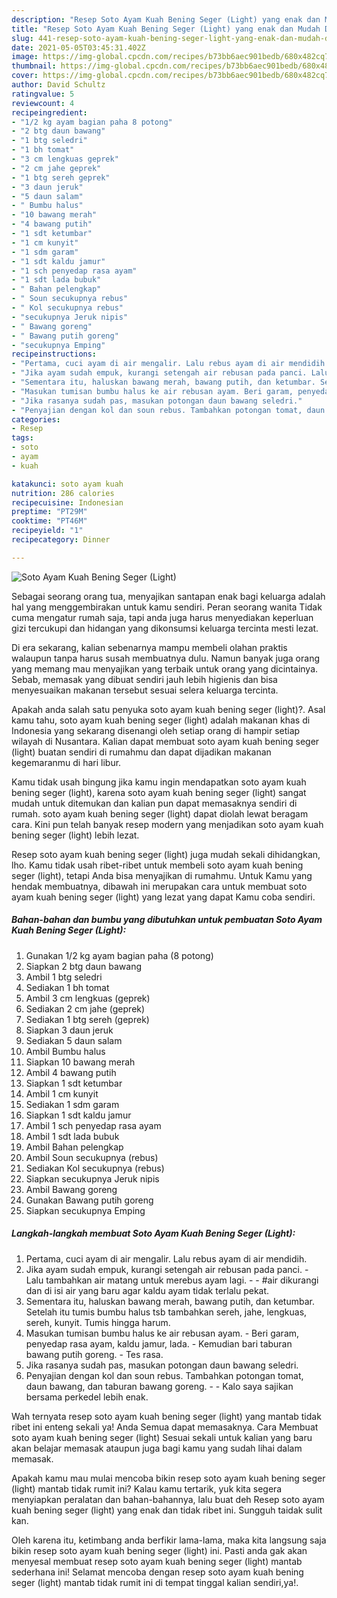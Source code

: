 ```yaml
---
description: "Resep Soto Ayam Kuah Bening Seger (Light) yang enak dan Mudah Dibuat"
title: "Resep Soto Ayam Kuah Bening Seger (Light) yang enak dan Mudah Dibuat"
slug: 441-resep-soto-ayam-kuah-bening-seger-light-yang-enak-dan-mudah-dibuat
date: 2021-05-05T03:45:31.402Z
image: https://img-global.cpcdn.com/recipes/b73bb6aec901bedb/680x482cq70/soto-ayam-kuah-bening-seger-light-foto-resep-utama.jpg
thumbnail: https://img-global.cpcdn.com/recipes/b73bb6aec901bedb/680x482cq70/soto-ayam-kuah-bening-seger-light-foto-resep-utama.jpg
cover: https://img-global.cpcdn.com/recipes/b73bb6aec901bedb/680x482cq70/soto-ayam-kuah-bening-seger-light-foto-resep-utama.jpg
author: David Schultz
ratingvalue: 5
reviewcount: 4
recipeingredient:
- "1/2 kg ayam bagian paha 8 potong"
- "2 btg daun bawang"
- "1 btg seledri"
- "1 bh tomat"
- "3 cm lengkuas geprek"
- "2 cm jahe geprek"
- "1 btg sereh geprek"
- "3 daun jeruk"
- "5 daun salam"
- " Bumbu halus"
- "10 bawang merah"
- "4 bawang putih"
- "1 sdt ketumbar"
- "1 cm kunyit"
- "1 sdm garam"
- "1 sdt kaldu jamur"
- "1 sch penyedap rasa ayam"
- "1 sdt lada bubuk"
- " Bahan pelengkap"
- " Soun secukupnya rebus"
- " Kol secukupnya rebus"
- "secukupnya Jeruk nipis"
- " Bawang goreng"
- " Bawang putih goreng"
- "secukupnya Emping"
recipeinstructions:
- "Pertama, cuci ayam di air mengalir. Lalu rebus ayam di air mendidih."
- "Jika ayam sudah empuk, kurangi setengah air rebusan pada panci. Lalu tambahkan air matang untuk merebus ayam lagi.  #air dikurangi dan di isi air yang baru agar kaldu ayam tidak terlalu pekat."
- "Sementara itu, haluskan bawang merah, bawang putih, dan ketumbar. Setelah itu tumis bumbu halus tsb tambahkan sereh, jahe, lengkuas, sereh, kunyit. Tumis hingga harum."
- "Masukan tumisan bumbu halus ke air rebusan ayam. Beri garam, penyedap rasa ayam, kaldu jamur, lada. Kemudian bari taburan bawang putih goreng. Tes rasa."
- "Jika rasanya sudah pas, masukan potongan daun bawang seledri."
- "Penyajian dengan kol dan soun rebus. Tambahkan potongan tomat, daun bawang, dan taburan bawang goreng.  Kalo saya sajikan bersama perkedel lebih enak."
categories:
- Resep
tags:
- soto
- ayam
- kuah

katakunci: soto ayam kuah 
nutrition: 286 calories
recipecuisine: Indonesian
preptime: "PT29M"
cooktime: "PT46M"
recipeyield: "1"
recipecategory: Dinner

---
```



![Soto Ayam Kuah Bening Seger (Light)](https://img-global.cpcdn.com/recipes/b73bb6aec901bedb/680x482cq70/soto-ayam-kuah-bening-seger-light-foto-resep-utama.jpg)

Sebagai seorang orang tua, menyajikan santapan enak bagi keluarga adalah hal yang menggembirakan untuk kamu sendiri. Peran seorang  wanita Tidak cuma mengatur rumah saja, tapi anda juga harus menyediakan keperluan gizi tercukupi dan hidangan yang dikonsumsi keluarga tercinta mesti lezat.

Di era  sekarang, kalian sebenarnya mampu membeli olahan praktis walaupun tanpa harus susah membuatnya dulu. Namun banyak juga orang yang memang mau menyajikan yang terbaik untuk orang yang dicintainya. Sebab, memasak yang dibuat sendiri jauh lebih higienis dan bisa menyesuaikan makanan tersebut sesuai selera keluarga tercinta. 



Apakah anda salah satu penyuka soto ayam kuah bening seger (light)?. Asal kamu tahu, soto ayam kuah bening seger (light) adalah makanan khas di Indonesia yang sekarang disenangi oleh setiap orang di hampir setiap wilayah di Nusantara. Kalian dapat membuat soto ayam kuah bening seger (light) buatan sendiri di rumahmu dan dapat dijadikan makanan kegemaranmu di hari libur.

Kamu tidak usah bingung jika kamu ingin mendapatkan soto ayam kuah bening seger (light), karena soto ayam kuah bening seger (light) sangat mudah untuk ditemukan dan kalian pun dapat memasaknya sendiri di rumah. soto ayam kuah bening seger (light) dapat diolah lewat beragam cara. Kini pun telah banyak resep modern yang menjadikan soto ayam kuah bening seger (light) lebih lezat.

Resep soto ayam kuah bening seger (light) juga mudah sekali dihidangkan, lho. Kamu tidak usah ribet-ribet untuk membeli soto ayam kuah bening seger (light), tetapi Anda bisa menyajikan di rumahmu. Untuk Kamu yang hendak membuatnya, dibawah ini merupakan cara untuk membuat soto ayam kuah bening seger (light) yang lezat yang dapat Kamu coba sendiri.

<!--inarticleads1-->

##### Bahan-bahan dan bumbu yang dibutuhkan untuk pembuatan Soto Ayam Kuah Bening Seger (Light):

1. Gunakan 1/2 kg ayam bagian paha (8 potong)
1. Siapkan 2 btg daun bawang
1. Ambil 1 btg seledri
1. Sediakan 1 bh tomat
1. Ambil 3 cm lengkuas (geprek)
1. Sediakan 2 cm jahe (geprek)
1. Sediakan 1 btg sereh (geprek)
1. Siapkan 3 daun jeruk
1. Sediakan 5 daun salam
1. Ambil  Bumbu halus
1. Siapkan 10 bawang merah
1. Ambil 4 bawang putih
1. Siapkan 1 sdt ketumbar
1. Ambil 1 cm kunyit
1. Sediakan 1 sdm garam
1. Siapkan 1 sdt kaldu jamur
1. Ambil 1 sch penyedap rasa ayam
1. Ambil 1 sdt lada bubuk
1. Ambil  Bahan pelengkap
1. Ambil  Soun secukupnya (rebus)
1. Sediakan  Kol secukupnya (rebus)
1. Siapkan secukupnya Jeruk nipis
1. Ambil  Bawang goreng
1. Gunakan  Bawang putih goreng
1. Siapkan secukupnya Emping




<!--inarticleads2-->

##### Langkah-langkah membuat Soto Ayam Kuah Bening Seger (Light):

1. Pertama, cuci ayam di air mengalir. Lalu rebus ayam di air mendidih.
1. Jika ayam sudah empuk, kurangi setengah air rebusan pada panci. - Lalu tambahkan air matang untuk merebus ayam lagi. -  - #air dikurangi dan di isi air yang baru agar kaldu ayam tidak terlalu pekat.
1. Sementara itu, haluskan bawang merah, bawang putih, dan ketumbar. Setelah itu tumis bumbu halus tsb tambahkan sereh, jahe, lengkuas, sereh, kunyit. Tumis hingga harum.
1. Masukan tumisan bumbu halus ke air rebusan ayam. - Beri garam, penyedap rasa ayam, kaldu jamur, lada. - Kemudian bari taburan bawang putih goreng. - Tes rasa.
1. Jika rasanya sudah pas, masukan potongan daun bawang seledri.
1. Penyajian dengan kol dan soun rebus. Tambahkan potongan tomat, daun bawang, dan taburan bawang goreng. -  - Kalo saya sajikan bersama perkedel lebih enak.




Wah ternyata resep soto ayam kuah bening seger (light) yang mantab tidak ribet ini enteng sekali ya! Anda Semua dapat memasaknya. Cara Membuat soto ayam kuah bening seger (light) Sesuai sekali untuk kalian yang baru akan belajar memasak ataupun juga bagi kamu yang sudah lihai dalam memasak.

Apakah kamu mau mulai mencoba bikin resep soto ayam kuah bening seger (light) mantab tidak rumit ini? Kalau kamu tertarik, yuk kita segera menyiapkan peralatan dan bahan-bahannya, lalu buat deh Resep soto ayam kuah bening seger (light) yang enak dan tidak ribet ini. Sungguh taidak sulit kan. 

Oleh karena itu, ketimbang anda berfikir lama-lama, maka kita langsung saja bikin resep soto ayam kuah bening seger (light) ini. Pasti anda gak akan menyesal membuat resep soto ayam kuah bening seger (light) mantab sederhana ini! Selamat mencoba dengan resep soto ayam kuah bening seger (light) mantab tidak rumit ini di tempat tinggal kalian sendiri,ya!.

